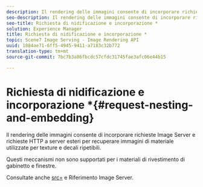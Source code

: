 ```yaml
---
description: Il rendering delle immagini consente di incorporare richieste Image Server e richieste HTTP a server esteri per recuperare immagini di materiale utilizzate per texture e decali ripetibili.
seo-description: Il rendering delle immagini consente di incorporare richieste Image Server e richieste HTTP a server esteri per recuperare immagini di materiale utilizzate per texture e decali ripetibili.
seo-title: Richiesta di nidificazione e incorporazione *
solution: Experience Manager
title: Richiesta di nidificazione e incorporazione *
topic: Scene7 Image Serving - Image Rendering API
uuid: 1884ae71-6ff5-4945-9411-a7183c32b772
translation-type: tm+mt
source-git-commit: 7bc7b3a86fbcdc57cfdc31745fae3afc06e44b15

---
```



# Richiesta di nidificazione e incorporazione *{#request-nesting-and-embedding}

Il rendering delle immagini consente di incorporare richieste Image Server e richieste HTTP a server esteri per recuperare immagini di materiale utilizzate per texture e decali ripetibili.

Questi meccanismi non sono supportati per i materiali di rivestimento di gabinetto e finestre.

Consultate anche [src=](../../../../../../ir-api/http-protocol/image-rendering-api-ref/c-ir-http-protocol-ref/c-ir-http-protocol-command-reference/r-ir-src.md#reference-62c98abad22149d68d405ed6aaff8272) e Riferimento Image Server.
